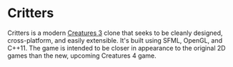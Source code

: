 # Critters #
Critters is a modern [Creatures 3](http://en.wikipedia.org/wiki/Creatures_(artificial_life_program)) clone that seeks to be cleanly designed, cross-platform, and easily extensible. It's built using SFML, OpenGL, and C++11. The game is intended to be closer in appearance to the original 2D games than the new, upcoming Creatures 4 game.